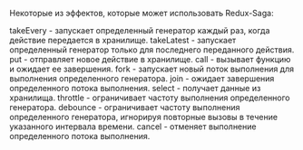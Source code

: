 Некоторые из эффектов, которые может использовать Redux-Saga:

takeEvery - запускает определенный генератор каждый раз, когда действие передается в хранилище.
takeLatest - запускает определенный генератор только для последнего переданного действия.
put - отправляет новое действие в хранилище.
call - вызывает функцию и ожидает ее завершения.
fork - запускает новый поток выполнения для выполнения определенного генератора.
join - ожидает завершения определенного потока выполнения.
select - получает данные из хранилища.
throttle - ограничивает частоту выполнения определенного генератора.
debounce - ограничивает частоту выполнения определенного генератора, игнорируя повторные вызовы в течение указанного интервала времени.
cancel - отменяет выполнение определенного потока выполнения. 
